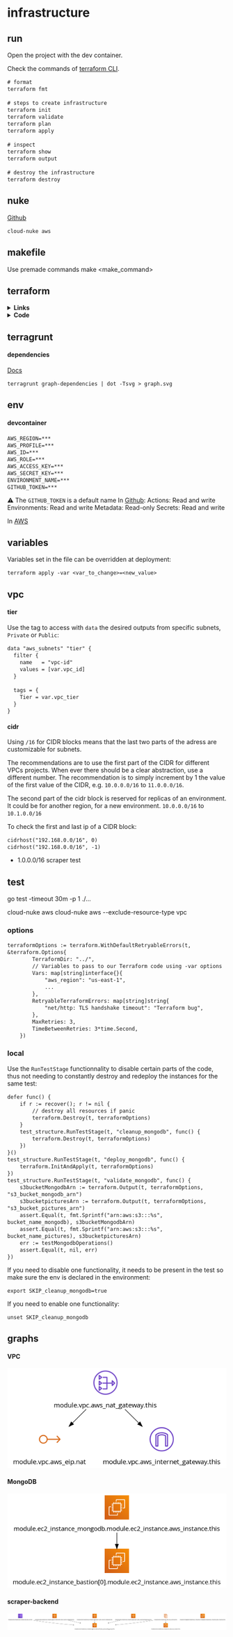 # infrastructure

## run

Open the project with the dev container.

Check the commands of [terraform CLI](https://www.terraform.io/cli/commands#switching-working-directory-with-chdir).

```shell
# format
terraform fmt

# steps to create infrastructure
terraform init
terraform validate
terraform plan
terraform apply

# inspect
terraform show
terraform output

# destroy the infrastructure
terraform destroy
```

## nuke

[Github](https://github.com/gruntwork-io/cloud-nuke)

```
cloud-nuke aws
```

## makefile
Use premade commands
make <make_command>

## terraform

<details><summary> <b>Links</b> </summary>

Check the [tutorial for AWS](https://learn.hashicorp.com/tutorials/terraform/aws-build?in=terraform/aws-get-started).
To setup a VPC check this [Medium article](# https://medium.com/swlh/creating-an-aws-ecs-cluster-of-ec2-instances-with-terraform-85a10b5cfbe3
).
To setup workflow and environments check this [Medium article](https://blog.gruntwork.io/how-to-manage-terraform-state-28f5697e68fa).

Check the [HCL](https://developer.hashicorp.com/terraform/language).

</details>

<details><summary> <b>Code</b> </summary>

For reources tags, where `common_tags` is a map:

```hcl
resource "aws_resource_type" "resource_name" {
  tags = merge(var.common_tags, {Name="..."})
}
```

Add the lifecycle policy to create before detroying to avoid downtime.
Be careful not to do it on unique resources that cannot be duplicated.

```hcl
resource "aws_resource_type" "resource_name" {
  lifecycle {
    create_before_destroy = true
  }
}
```

Add the lifecycle policy to protect from destroying it:
```hcl
resource "aws_resource_type" "resource_name" {
  lifecycle {
    prevent_destroy = true
  }
}
```

For backing up the state in an S3 bucket, insert those only in the running terraform file, which would not be in `modules`. 
The backend name is usually `backend_name="terraform-state-backend"`.
There is a different state for production and non-production environments.

```hcl
provider "aws" {
  aws_region = var.aws_region
}
```

For running a bash script after the creation of the resource:
```hcl
resource "aws_resource_type" "resource_name" {
  user_data = templatefile("user-data.sh", {
    var_to_inject = "something"
  })
}
```

Inside `user-data.sh`:

```shell
#!/bin/bash

...
${db_address}
...
```

</details>

## terragrunt

#### dependencies

[Docs](https://terragrunt.gruntwork.io/docs/features/execute-terraform-commands-on-multiple-modules-at-once/#dependencies-between-modules)

```shell
terragrunt graph-dependencies | dot -Tsvg > graph.svg
```



## env

#### devcontainer

```
AWS_REGION=***
AWS_PROFILE=***
AWS_ID=***
AWS_ROLE=***
AWS_ACCESS_KEY=***
AWS_SECRET_KEY=***
ENVIRONMENT_NAME=***
GITHUB_TOKEN=***
```

:warning: The `GITHUB_TOKEN` is a default name
In [Github](https://github.com/settings/personal-access-tokens/new):
  Actions: Read and write
  Environments: Read and write
  Metadata: Read-only
  Secrets: Read and write

In [AWS]()

## variables

Variables set in the file can be overridden at deployment:

```shell
terraform apply -var <var_to_change>=<new_value>
```

## vpc
#### tier

Use the tag to access with `data` the desired outputs from specific subnets, `Private` or `Public`:

```hcl
data "aws_subnets" "tier" {
  filter {
    name   = "vpc-id"
    values = [var.vpc_id]
  }

  tags = {
    Tier = var.vpc_tier
  }
}
```

#### cidr

Using `/16` for CIDR blocks means that the last two parts of the adress are customizable for subnets.

The recommendations are to use the first part of the CIDR for different VPCs projects. When ever there should be a clear abstraction, use a different number. The recommendation is to simply increment by 1 the value of the first value of the CIDR, e.g. `10.0.0.0/16` to `11.0.0.0/16`.

The second part of the cidr block is reserved for replicas of an environment. It could be for another region, for a new environment. `10.0.0.0/16` to `10.1.0.0/16`


To check the first and last ip of a CIDR block:

```hcl
cidrhost("192.168.0.0/16", 0)
cidrhost("192.168.0.0/16", -1)
```

- 1.0.0.0/16 scraper test



## test 

  go test -timeout 30m -p 1 ./...

  cloud-nuke aws
  cloud-nuke aws --exclude-resource-type vpc

### options

```hcl
terraformOptions := terraform.WithDefaultRetryableErrors(t, &terraform.Options{
		TerraformDir: "../",
		// Variables to pass to our Terraform code using -var options
		Vars: map[string]interface{}{
			"aws_region": "us-east-1",
            ...
		},
		RetryableTerraformErrors: map[string]string{
			"net/http: TLS handshake timeout": "Terraform bug",
		},
		MaxRetries: 3,
		TimeBetweenRetries: 3*time.Second,
	})
```

### local

Use the `RunTestStage` functionnality to disable certain parts of the code, thus not needing to constantly destroy and redeploy the instances for the same test:

```hcl
defer func() {
    if r := recover(); r != nil {
        // destroy all resources if panic
        terraform.Destroy(t, terraformOptions)
    }
    test_structure.RunTestStage(t, "cleanup_mongodb", func() {
        terraform.Destroy(t, terraformOptions)
    })
}()
test_structure.RunTestStage(t, "deploy_mongodb", func() {
    terraform.InitAndApply(t, terraformOptions)
})
test_structure.RunTestStage(t, "validate_mongodb", func() {
    s3bucketMongodbArn := terraform.Output(t, terraformOptions, "s3_bucket_mongodb_arn")
    s3bucketpicturesArn := terraform.Output(t, terraformOptions, "s3_bucket_pictures_arn")
    assert.Equal(t, fmt.Sprintf("arn:aws:s3:::%s", bucket_name_mongodb), s3bucketMongodbArn)
    assert.Equal(t, fmt.Sprintf("arn:aws:s3:::%s", bucket_name_pictures), s3bucketpicturesArn)
    err := testMongodbOperations()
    assert.Equal(t, nil, err)
})
```

If you need to disable one functionality, it needs to be present in the test so make sure the env is declared in the environment:

```shell
export SKIP_cleanup_mongodb=true
```

If you need to enable one functionality:

```shell
unset SKIP_cleanup_mongodb
```

## graphs

#### VPC

![VPC](modules/vpc/graph.png)

#### MongoDB

![MongoDB](modules/data/mongodb/graph.png)

#### scraper-backend

![Scraper-backend](modules/services/scraper-backend/graph.png)